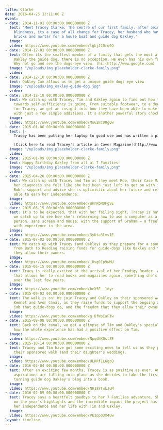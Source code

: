 ```yaml
---
title: Clarke
date: 2016-04-25 13:11:00 Z
event:
- date: 2014-11-01 00:00:00.000000000 Z
  text: 'Meet Tracey Clarke: The centre of our first family, after being hit by sudden
    blindness, its a case of all change for Tracey, her husband who have switched
    bricks and mortar for a house boat and guide dog Oakley.'
  image: 
  video: https://www.youtube.com/embed/lgbjJ20rq0Q
- date: 2014-12-01 00:00:00.000000000 Z
  text: Often its the smallest member of a family that gets the most attention - with
    Oakley the guide dog, there is no exception. He even has his own facebook page.
    Why not go and see the dogs-eye view. [hi](http://www.google.com)
  image: "/uploads/img_placeholder-clarke-family.png"
  video: 
- date: 2014-12-10 00:00:00.000000000 Z
  text: Oakley Cam allows us to get a unique guide dogs eye view
  image: "/uploads/img_oakley-guide-dog.jpg"
  video: 
- date: 2014-12-18 00:00:00.000000000 Z
  text: We catch up with Tracey, Tim and Oakley again to find out how their journey
    towards self-sufficiency is going. From suitable footwear, to a dedicated laptop
    for Tracey, we get an insight into how they have been able to make massive improvements
    with just a few simple additions. It's another powerful story chock full of positivity.
  image: 
  video: https://www.youtube.com/embed/Mu62Nc0OgQw
- date: 2015-01-06 00:00:00.000000000 Z
  text: |-
    Tracey has been putting her laptop to good use and has written a piece for Cover Magazine. It is a personal account of how her life changed and how her family has adapted.

    [Click here to read Tracey's article in Cover Magazine](http://www.covermagazine.co.uk/cover/opinion/2387815/seven-families-traceys-story?utm_term&utm_content=Seven+Families%3A+Tracey%27s+story&utm_campaign=CV.Daily_RL.EU.A.U&utm_medium=Email&utm_source=CV.DCM.Editors_Updates)
  image: "/uploads/img_placeholder-clarke-family.png"
  video: 
- date: 2015-01-09 00:00:00.000000000 Z
  text: Happy Birthday Oakley from all at 7 Families!
  image: "/uploads/img_placeholder-clarke-family.png"
  video: 
- date: 2015-04-28 00:00:00.000000000 Z
  text: We catch up with Tracey and Tim as they meet Rob, their Case Manager. After
    her diagnosis she felt like she had been just left to get on with it, alone. With
    Rob's support and advice she is optimistic about her future and returning to being
    able to earn her independence.
  image: 
  video: https://www.youtube.com/embed/WknRbM0FgSE
- date: 2015-06-15 00:00:00.000000000 Z
  text: It’s to be expected, that with her failing sight, Tracey is having to adjust;
    we catch up to see how she's relearning how to use a computer as a non-sighted
    person, sans screen and mouse, with the support of Graham – a freelance trainer
    with experience in the area.
  image: 
  video: https://www.youtube.com/embed/3yKta3lvvIE
- date: 2015-07-02 00:00:00.000000000 Z
  text: We catch up with Tracey (and Oakley) as they prepare for a sponsored walk
    from Bath to Reading raising funds for guide-dogs like Oakley and the freedom
    they allow their owners.
  image: 
  video: https://www.youtube.com/embed/_Rvg0Ep9wMU
- date: 2015-06-15 00:00:00.000000000 Z
  text: Tracy is really excited at the arrival of her Prodigy Reader. A bit of kit
    that allows her to read books and magazines again, something she's dearly missed
    over the last few years.
  image: 
  video: https://www.youtube.com/embed/beX5E__1dyc
- date: 2015-09-03 00:00:00.000000000 Z
  text: The walk is on! We join Tracey and Oakley on their sponsored walk along the
    Kennet and Avon Canal, as they raise funds to support the ongoing and invaluable
    job that guide-dogs do, and the freedom that they allow their owners.
  image: 
  video: https://www.youtube.com/embed/g_BfWpIaFTw
- date: 2015-09-08 00:00:00.000000000 Z
  text: Back on the canal, we get a glimpse of Tim and Oakley's special bond, and
    how the whole experience has had a positive effect on Tim.
  image: 
  video: https://www.youtube.com/embed/NpqdNX0stZE
- date: 2015-10-14 00:00:00.000000000 Z
  text: Tracey and Tim have got some exciting news to tell us as they prepare for
    their sponsored walk (and their daughter's wedding).
  image: 
  video: https://www.youtube.com/embed/ULRRfEL6gpQ
- date: 2016-02-04 00:00:00.000000000 Z
  text: After an exciting few months, Tracey is as positive as ever. And her writing
    aspirations are falling into place as she decides to take the first steps towards
    turning guide dog Oakley's blog into a book.
  image: 
  video: https://www.youtube.com/embed/NH1aYTwLJGM
- date: 2016-02-09 00:00:00.000000000 Z
  text: Tracey says a heartfelt goodbye to her 7 Families adventure. She reflects
    on the year's highlights and the incredible impact the project has had on her,
    her independence and her life with Tim and Oakley.
  image: 
  video: https://www.youtube.com/embed/VEIppQ3X4Uw
layout: timeline
---
```


